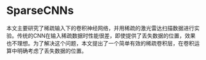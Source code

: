 # SparseCNNs

本文主要研究了稀疏输入下的卷积神经网络，并用稀疏的激光雷达扫描数据进行实验。传统的CNN在输入稀疏数据时性能很差，即使提供了丢失数据的位置，效果也不理想。为了解决这个问题，本文提出了一个简单有效的稀疏卷积层，在卷积运算中明确考虑了丢失数据的位置。

